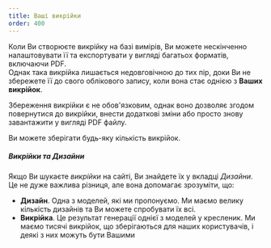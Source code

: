 ```yaml
---
title: Ваші викрійки
order: 400
---
```


Коли Ви створюєте викрійку на базі вимірів, Ви можете нескінченно налаштовувати її та експортувати у вигляді багатьох форматів, включаючи PDF.  
Однак така викрійка лишається недовговічною до тих пір, доки Ви не збережете її до свого облікового запису, коли вона стає однією з **Ваших викрійок**.

Збереження викрійки є не обов'язковим, однак воно дозволяє згодом повернутися до викрійки, внести додаткові зміни або просто знову завантажити у вигляді PDF файлу.

Ви можете зберігати будь-яку кількість викрійок.

<Tip>

##### Викрійки та Дизайни

Якщо Ви шукаєте _викрійки_ на сайті, Ви знайдете їх у вкладці _Дизайни_.
Це не дуже важлива різниця, але вона допомагає зрозуміти, що:

- **Дизайн**. Одна з моделей, які ми пропонуємо. Ми маємо велику кількість дизайнів та Ви можете спробувати їх всі.
- **Викрійка**. Це результат генерації однієї з моделей у кресленик. Ми маємо тисячі викрійок, що зберігаються для наших користувачів, і деякі з них можуть бути Вашими

</Tip>
